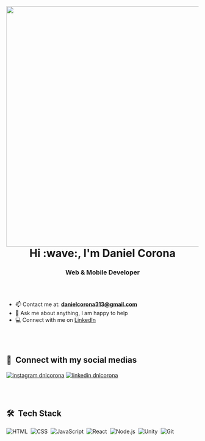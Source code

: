 <img align="right" height="630em" src="https://raw.githubusercontent.com/gist/dnlcorona/3b243f783eb5a880c820bd0638358c08/raw/95a2137349137d1f0d425cc8d4f5e372c949411b/githubcard.svg"/>
<h1 align="center">Hi :wave:, I'm Daniel Corona</h1>
<h3 align="center">Web & Mobile Developer</h3>

<br><br>

- 📫 Contact me at: **danielcorona313@gmail.com**
- 💬 Ask me about anything, I am happy to help
- 💻 Connect with me on [LinkedIn](https://www.linkedin.com/in/dnlcorona/)
<!-- - 👨‍💻 All of my projects are available at [danielcorona.com.br](https://danielcorona.com.br) -->
<br><br>

## 📸 &nbsp;Connect with my social medias
<p align="left">
<a href="https://instagram.com/dnlcorona" target="blank"><img align="center" src="https://img.shields.io/badge/-dnlcorona-05122A?style=for-the-badge&logo=instagram" alt="instagram dnlcorona"/></a>
<a href="https://linkedin.com/in/dnlcorona" target="blank"><img align="center" src="https://img.shields.io/badge/-dnlcorona-05122A?style=for-the-badge&logo=linkedin" alt="linkedin dnlcorona"/></a>
</p>

<br><br>

## 🛠 &nbsp;Tech Stack
![HTML](https://img.shields.io/badge/-HTML-05122A?style=flat&logo=HTML5)&nbsp;
![CSS](https://img.shields.io/badge/-CSS-05122A?style=flat&logo=CSS3&logoColor=1572B6)&nbsp;
![JavaScript](https://img.shields.io/badge/-JavaScript-05122A?style=flat&logo=javascript)&nbsp;
![React](https://img.shields.io/badge/-React-05122A?style=flat&logo=react)&nbsp;
![Node.js](https://img.shields.io/badge/-Node.js-05122A?style=flat&logo=node.js)&nbsp;
![Unity](https://img.shields.io/badge/-Unity-05122A?style=flat&logo=unity)&nbsp;
![Git](https://img.shields.io/badge/-Git-05122A?style=flat&logo=git)&nbsp;
